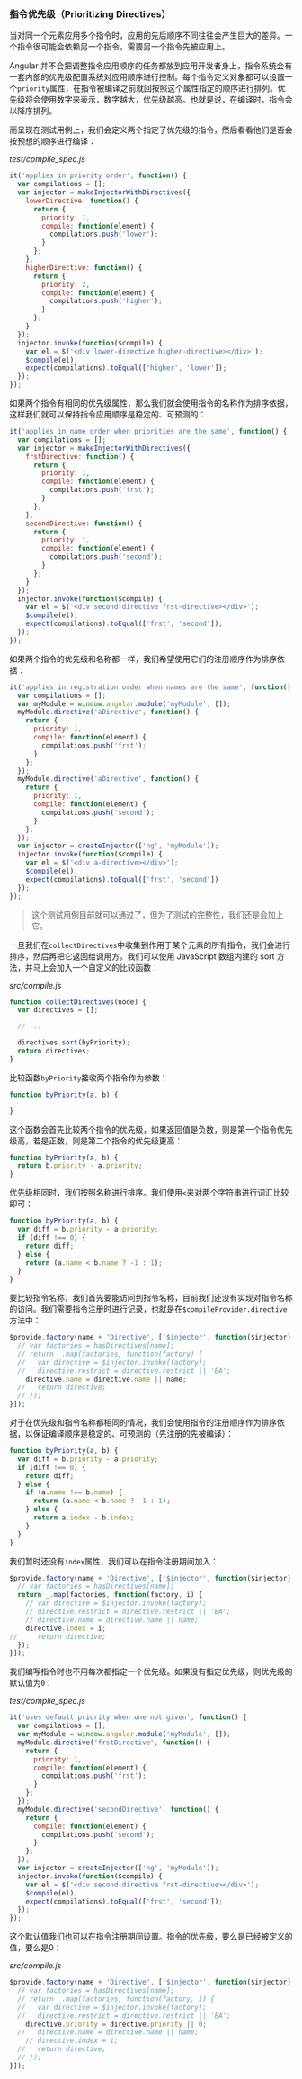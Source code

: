 ### 指令优先级（Prioritizing Directives）

当对同一个元素应用多个指令时，应用的先后顺序不同往往会产生巨大的差异。一个指令很可能会依赖另一个指令，需要另一个指令先被应用上。

Angular 并不会把调整指令应用顺序的任务都放到应用开发者身上，指令系统会有一套内部的优先级配置系统对应用顺序进行控制。每个指令定义对象都可以设置一个`priority`属性，在指令被编译之前就回按照这个属性指定的顺序进行排列。优先级将会使用数字来表示，数字越大，优先级越高。也就是说，在编译时，指令会以降序排列。

而呈现在测试用例上，我们会定义两个指定了优先级的指令，然后看看他们是否会按预想的顺序进行编译：

_test/compile\_spec.js_

```js
it('applies in priority order', function() {
  var compilations = [];
  var injector = makeInjectorWithDirectives({
    lowerDirective: function() {
      return {
        priority: 1,
        compile: function(element) {
          compilations.push('lower');
        }
      };
    },
    higherDirective: function() {
      return {
        priority: 2,
        compile: function(element) {
          compilations.push('higher');
        }
      };
    }
  });
  injector.invoke(function($compile) {
    var el = $('<div lower-directive higher-directive></div>');
    $compile(el);
    expect(compilations).toEqual(['higher', 'lower']);
  });
});
```

如果两个指令有相同的优先级属性，那么我们就会使用指令的名称作为排序依据，这样我们就可以保持指令应用顺序是稳定的、可预测的：

```js
it('applies in name order when priorities are the same', function() {
  var compilations = [];
  var injector = makeInjectorWithDirectives({
    frstDirective: function() {
      return {
        priority: 1,
        compile: function(element) {
          compilations.push('frst');
        }
      };
    },
    secondDirective: function() {
      return {
        priority: 1,
        compile: function(element) {
          compilations.push('second');
        }
      };
    }
  });
  injector.invoke(function($compile) {
    var el = $('<div second-directive frst-directive></div>');
    $compile(el);
    expect(compilations).toEqual(['frst', 'second']);
  });
});
```

如果两个指令的优先级和名称都一样，我们希望使用它们的注册顺序作为排序依据：

```js
it('applies in registration order when names are the same', function() {
  var compilations = [];
  var myModule = window.angular.module('myModule', []);
  myModule.directive('aDirective', function() {
    return {
      priority: 1,
      compile: function(element) {
        compilations.push('frst');
      }
    };
  });
  myModule.directive('aDirective', function() {
    return {
      priority: 1,
      compile: function(element) {
        compilations.push('second');
      }
    };
  });
  var injector = createInjector(['ng', 'myModule']);
  injector.invoke(function($compile) {
    var el = $('<div a-directive></div>');
    $compile(el);
    expect(compilations).toEqual(['frst', 'second'])
  });
});
```

> 这个测试用例目前就可以通过了，但为了测试的完整性，我们还是会加上它。

一旦我们在`collectDirectives`中收集到作用于某个元素的所有指令，我们会进行排序，然后再把它返回给调用方。我们可以使用 JavaScript 数组内建的 sort 方法，并马上会加入一个自定义的比较函数：

_src/compile.js_

```js
function collectDirectives(node) {
  var directives = [];

  // ...

  directives.sort(byPriority);
  return directives;
}
```

比较函数`byPriority`接收两个指令作为参数：

```js
function byPriority(a, b) {

}
```

这个函数会首先比较两个指令的优先级，如果返回值是负数，则是第一个指令优先级高，若是正数，则是第二个指令的优先级更高：

```js
function byPriority(a, b) {
  return b.priority - a.priority;
}
```

优先级相同时，我们按照名称进行排序。我们使用`<`来对两个字符串进行词汇比较即可：

```js
function byPriority(a, b) {
  var diff = b.priority - a.priority;
  if (diff !== 0) {
    return diff;
  } else {
    return (a.name < b.name ? -1 : 1);
  }
}
```

要比较指令名称，我们首先要能访问到指令名称，目前我们还没有实现对指令名称的访问。我们需要指令注册时进行记录，也就是在`$compileProvider.directive`方法中：

```js
$provide.factory(name + 'Directive', ['$injector', function($injector) {
  // var factories = hasDirectives[name];
  // return _.map(factories, function(factory) {
  //   var directive = $injector.invoke(factory);
  //   directive.restrict = directive.restrict || 'EA';
    directive.name = directive.name || name;
  //   return directive;
  // });
}]);
```

对于在优先级和指令名称都相同的情况，我们会使用指令的注册顺序作为排序依据，以保证编译顺序是稳定的、可预测的（先注册的先被编译）：

```js
function byPriority(a, b) {
  var diff = b.priority - a.priority;
  if (diff !== 0) {
    return diff;
  } else {
    if (a.name !== b.name) {
      return (a.name < b.name ? -1 : 1);
    } else {
      return a.index - b.index;
    }
  }
}
```

我们暂时还没有`index`属性，我们可以在指令注册期间加入：

```js
$provide.factory(name + 'Directive', ['$injector', function($injector) {
  // var factories = hasDirectives[name];
  return _.map(factories, function(factory, i) {
    // var directive = $injector.invoke(factory);
    // directive.restrict = directive.restrict || 'EA';
    // directive.name = directive.name || name;
    directive.index = i;
//     return directive;
  });
}]);
```

我们编写指令时也不用每次都指定一个优先级。如果没有指定优先级，则优先级的默认值为`0`：

_test/complie\_spec.js_

```js
it('uses default priority when one not given', function() {
  var compilations = [];
  var myModule = window.angular.module('myModule', []);
  myModule.directive('frstDirective', function() {
    return {
      priority: 1,
      compile: function(element) {
        compilations.push('frst');
      }
    };
  });
  myModule.directive('secondDirective', function() {
    return {
      compile: function(element) {
        compilations.push('second');
      }
    };
  });
  var injector = createInjector(['ng', 'myModule']);
  injector.invoke(function($compile) {
    var el = $('<div second-directive frst-directive></div>');
    $compile(el);
    expect(compilations).toEqual(['frst', 'second']);
  });
});
```

这个默认值我们也可以在指令注册期间设置。指令的优先级，要么是已经被定义的值，要么是0：

_src/compile.js_

```js
$provide.factory(name + 'Directive', ['$injector', function($injector) {
  // var factories = hasDirectives[name];
  // return _.map(factories, function(factory, i) {
  //   var directive = $injector.invoke(factory);
  //   directive.restrict = directive.restrict || 'EA';
    directive.priority = directive.priority || 0;
  //   directive.name = directive.name || name;
    // directive.index = i;
  //   return directive;
  // });
}]);
```



